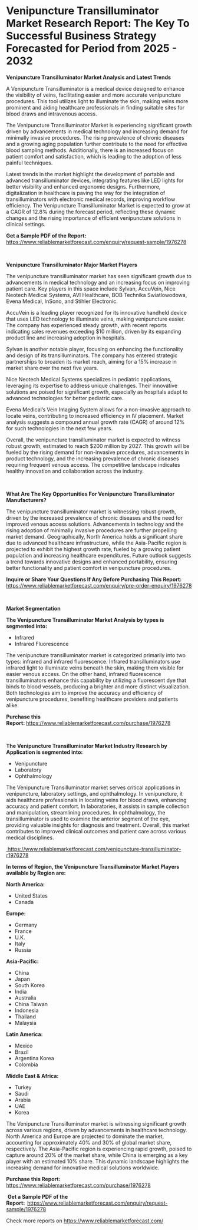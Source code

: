 <p><h1>Venipuncture Transilluminator Market Research Report: The Key To Successful Business Strategy Forecasted for Period from 2025 - 2032</h1></p><p><strong>Venipuncture Transilluminator Market Analysis and Latest Trends</strong></p>
<p><p>A Venipuncture Transilluminator is a medical device designed to enhance the visibility of veins, facilitating easier and more accurate venipuncture procedures. This tool utilizes light to illuminate the skin, making veins more prominent and aiding healthcare professionals in finding suitable sites for blood draws and intravenous access. </p><p>The Venipuncture Transilluminator Market is experiencing significant growth driven by advancements in medical technology and increasing demand for minimally invasive procedures. The rising prevalence of chronic diseases and a growing aging population further contribute to the need for effective blood sampling methods. Additionally, there is an increased focus on patient comfort and satisfaction, which is leading to the adoption of less painful techniques.</p><p>Latest trends in the market highlight the development of portable and advanced transilluminator devices, integrating features like LED lights for better visibility and enhanced ergonomic designs. Furthermore, digitalization in healthcare is paving the way for the integration of transilluminators with electronic medical records, improving workflow efficiency. The Venipuncture Transilluminator Market is expected to grow at a CAGR of 12.8% during the forecast period, reflecting these dynamic changes and the rising importance of efficient venipuncture solutions in clinical settings.</p></p>
<p><strong>Get a Sample PDF of the Report:&nbsp;</strong> <a href="https://www.reliablemarketforecast.com/enquiry/request-sample/1976278?utm_campaign=1108&utm_medium=2&utm_source=Github&utm_content=ia&utm_term=15012025&utm_id=venipuncture-transilluminator">https://www.reliablemarketforecast.com/enquiry/request-sample/1976278</a></p>
<p>&nbsp;</p>
<p><strong>Venipuncture Transilluminator Major Market Players</strong></p>
<p><p>The venipuncture transilluminator market has seen significant growth due to advancements in medical technology and an increasing focus on improving patient care. Key players in this space include Sylvan, AccuVein, Nice Neotech Medical Systems, AVI Healthcare, BOB Technika Swiatlowodowa, Evena Medical, InSono, and Stihler Electronic.</p><p>AccuVein is a leading player recognized for its innovative handheld device that uses LED technology to illuminate veins, making venipuncture easier. The company has experienced steady growth, with recent reports indicating sales revenues exceeding $10 million, driven by its expanding product line and increasing adoption in hospitals.</p><p>Sylvan is another notable player, focusing on enhancing the functionality and design of its transilluminators. The company has entered strategic partnerships to broaden its market reach, aiming for a 15% increase in market share over the next five years.</p><p>Nice Neotech Medical Systems specializes in pediatric applications, leveraging its expertise to address unique challenges. Their innovative solutions are poised for significant growth, especially as hospitals adapt to advanced technologies for better pediatric care.</p><p>Evena Medical’s Vein Imaging System allows for a non-invasive approach to locate veins, contributing to increased efficiency in IV placement. Market analysis suggests a compound annual growth rate (CAGR) of around 12% for such technologies in the next few years.</p><p>Overall, the venipuncture transilluminator market is expected to witness robust growth, estimated to reach $200 million by 2027. This growth will be fueled by the rising demand for non-invasive procedures, advancements in product technology, and the increasing prevalence of chronic diseases requiring frequent venous access. The competitive landscape indicates healthy innovation and collaboration across the industry.</p></p>
<p>&nbsp;</p>
<p><strong>What Are The Key Opportunities For Venipuncture Transilluminator Manufacturers?</strong></p>
<p><p>The venipuncture transilluminator market is witnessing robust growth, driven by the increased prevalence of chronic diseases and the need for improved venous access solutions. Advancements in technology and the rising adoption of minimally invasive procedures are further propelling market demand. Geographically, North America holds a significant share due to advanced healthcare infrastructure, while the Asia-Pacific region is projected to exhibit the highest growth rate, fueled by a growing patient population and increasing healthcare expenditures. Future outlook suggests a trend towards innovative designs and enhanced portability, ensuring better functionality and patient comfort in venipuncture procedures.</p></p>
<p><strong>Inquire or Share Your Questions If Any Before Purchasing This Report:</strong> <a href="https://www.reliablemarketforecast.com/enquiry/pre-order-enquiry/1976278?utm_campaign=1108&utm_medium=2&utm_source=Github&utm_content=ia&utm_term=15012025&utm_id=venipuncture-transilluminator">https://www.reliablemarketforecast.com/enquiry/pre-order-enquiry/1976278</a></p>
<p>&nbsp;</p>
<p><strong>Market Segmentation</strong></p>
<p><strong>The Venipuncture Transilluminator Market Analysis by types is segmented into:</strong></p>
<p><ul><li>Infrared</li><li>Infrared Fluorescence</li></ul></p>
<p><p>The venipuncture transilluminator market is categorized primarily into two types: infrared and infrared fluorescence. Infrared transilluminators use infrared light to illuminate veins beneath the skin, making them visible for easier venous access. On the other hand, infrared fluorescence transilluminators enhance this capability by utilizing a fluorescent dye that binds to blood vessels, producing a brighter and more distinct visualization. Both technologies aim to improve the accuracy and efficiency of venipuncture procedures, benefiting healthcare providers and patients alike.</p></p>
<p><strong>Purchase this Report:&nbsp;</strong><a href="https://www.reliablemarketforecast.com/purchase/1976278?utm_campaign=1108&utm_medium=2&utm_source=Github&utm_content=ia&utm_term=15012025&utm_id=venipuncture-transilluminator">https://www.reliablemarketforecast.com/purchase/1976278</a></p>
<p>&nbsp;</p>
<p><strong>The Venipuncture Transilluminator Market Industry Research by Application is segmented into:</strong></p>
<p><ul><li>Venipuncture</li><li>Laboratory</li><li>Ophthalmology</li></ul></p>
<p><p>The Venipuncture Transilluminator market serves critical applications in venipuncture, laboratory settings, and ophthalmology. In venipuncture, it aids healthcare professionals in locating veins for blood draws, enhancing accuracy and patient comfort. In laboratories, it assists in sample collection and manipulation, streamlining procedures. In ophthalmology, the transilluminator is used to examine the anterior segment of the eye, providing valuable insights for diagnosis and treatment. Overall, this market contributes to improved clinical outcomes and patient care across various medical disciplines.</p></p>
<p><a href="https://www.reliablemarketforecast.com/venipuncture-transilluminator-r1976278?utm_campaign=1108&utm_medium=2&utm_source=Github&utm_content=ia&utm_term=15012025&utm_id=venipuncture-transilluminator">&nbsp;https://www.reliablemarketforecast.com/venipuncture-transilluminator-r1976278</a></p>
<p><strong>In terms of Region, the Venipuncture Transilluminator Market Players available by Region are:</strong></p>
<p>
    <p> <strong> North America: </strong>
        <ul>
            <li>United States</li>
            <li>Canada</li>
        </ul>
        </p> 
    <p> <strong> Europe: </strong>
        <ul>
            <li>Germany</li>
            <li>France</li>
            <li>U.K.</li>
            <li>Italy</li>
            <li>Russia</li>
        </ul>
        </p> 
    <p> <strong> Asia-Pacific: </strong>
        <ul>
            <li>China</li>
            <li>Japan</li>
            <li>South Korea</li>
            <li>India</li>
            <li>Australia</li>
            <li>China Taiwan</li>
            <li>Indonesia</li>
            <li>Thailand</li>
            <li>Malaysia</li>
        </ul>
        </p> 
    <p> <strong> Latin America: </strong>
        <ul>
            <li>Mexico</li>
            <li>Brazil</li>
            <li>Argentina Korea</li>
            <li>Colombia</li>
        </ul>
        </p> 
    <p> <strong> Middle East & Africa: </strong>
        <ul>
            <li>Turkey</li>
            <li>Saudi</li>
            <li>Arabia</li>
            <li>UAE</li>
            <li>Korea</li>
        </ul>
    </p>
    </p>
<p><p>The Venipuncture Transilluminator market is witnessing significant growth across various regions, driven by advancements in healthcare technology. North America and Europe are projected to dominate the market, accounting for approximately 40% and 30% of global market share, respectively. The Asia-Pacific region is experiencing rapid growth, poised to capture around 20% of the market share, while China is emerging as a key player with an estimated 10% share. This dynamic landscape highlights the increasing demand for innovative medical solutions worldwide.</p></p>
<p><strong>Purchase this Report: </strong><a href="https://www.reliablemarketforecast.com/purchase/1976278?utm_campaign=1108&utm_medium=2&utm_source=Github&utm_content=ia&utm_term=15012025&utm_id=venipuncture-transilluminator">https://www.reliablemarketforecast.com/purchase/1976278</a></p>
<p>&nbsp;<strong>Get a Sample PDF of the Report:&nbsp;&nbsp;</strong><a href="https://www.reliablemarketforecast.com/enquiry/request-sample/1976278?utm_campaign=1108&utm_medium=2&utm_source=Github&utm_content=ia&utm_term=15012025&utm_id=venipuncture-transilluminator">https://www.reliablemarketforecast.com/enquiry/request-sample/1976278</a></p>
<p><strong></strong></p>
<p>Check more reports on <a href="https://www.reliablemarketforecast.com/?utm_campaign=1108&utm_medium=2&utm_source=Github&utm_content=ia&utm_term=15012025&utm_id=venipuncture-transilluminator">https://www.reliablemarketforecast.com/</a></p>